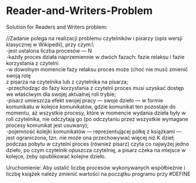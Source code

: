 # Reader-and-Writers-Problem
Solution for Readers and Writers problem:

//Zadanie polega na realizacji problemu czytelników i pisarzy (opis wersji klasycznej w Wikipedii), przy czym:\\  
-jest ustalona liczba procesów — N   
-każdy proces działa naprzemiennie w dwóch fazach: fazie relaksu i fazie korzystania z czytelni  
-w dowolnym momencie fazy relaksu proces może (choć nie musi) zmienić swoją rolę       
z pisarza na czytelnika lub z czytelnika na pisarza;  
-przechodząc do fazy korzystania z czytelni proces musi uzyskać dostęp we właściwym dla swojej aktualnej roli trybie;  
-pisarz umieszcza efekt swojej pracy — swoje dzieło — w formie komunikatu w kolejce komunikatów, gdzie komunikat ten pozostaje do momentu, aż wszystkie procesy, które w momencie wydania dzieła były w roli czytelnika, nie odczytają go (po odczytaniu przez wszystkie wymagane procesy komunikat jest usuwany);  
-pojemność kolejki komunikatów — reprezentującej półkę z książkami — jest ograniczona, tzn. nie może ona przechowywać więcej niż K dzieł;  
podczas pobytu w czytelni proces (również pisarz) czyta co najwyżej jedno dzieło, po czym czytelnik opuszcza czytelnię, a pisarz czeka na miejsce w kolejce, żeby opublikować kolejne dzieło.  

Uruchomienie: 
Aby ustalić liczbę procesów wykonywanych współbieżnie i liczbę książek należy zmienić wartości na początku programu przy #DEFINE

